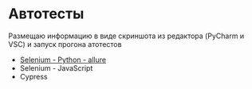 # Автотесты
Размещаю информацию в виде скриншота из редактора (PyCharm и VSC) и запуск прогона атотестов
* [Selenium - Python - allure](https://disk.yandex.ru/i/nok9wxCeZBhrDQ)
* Selenium - JavaScript
* Cypress

